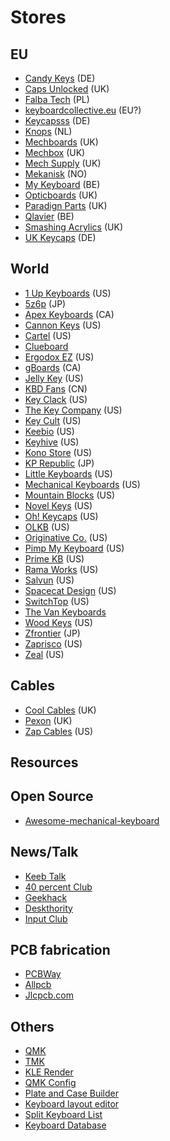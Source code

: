 # Stores

## EU

- [Candy Keys](https://candykeys.com/) (DE)
- [Caps Unlocked](https://caps-unlocked.com) (UK)
- [Falba Tech](https://falba.tech) (PL)
- [keyboardcollective.eu](https://keyboardcollective.eu) (EU?)
- [Keycapsss](https://keycapsss.com/) (DE)
- [Knops](http://knops.io) (NL)
- [Mechboards](https://mechboards.co.uk) (UK)
- [Mechbox](https://mechbox.co.uk/) (UK)
- [Mech Supply](http://www.mechsupply.co.uk) (UK)
- [Mekanisk](https://mekanisk.co) (NO)
- [My Keyboard](https://mykeyboard.eu) (BE)
- [Opticboards](https://opticboards.co.uk/) (UK)
- [Paradign Parts](https://paradigm.parts/) (UK)
- [Qlavier](https://www.qlavier.com/) (BE)
- [Smashing Acrylics](https://smashingacrylics.co.uk/) (UK)
- [UK Keycaps](http://www.ukkeycaps.co.uk) (DE)

## World

- [1 Up Keyboards](https://www.1upkeyboards.com) (US)
- [5z6p](https://5z6p.com) (JP)
- [Apex Keyboards](https://www.apexkeyboards.ca) (CA)
- [Cannon Keys](https://cannonkeys.com) (US)
- [Cartel](https://cartel.ltd) (US)
- [Clueboard](https://clueboard.co)
- [Ergodox EZ](https://ergodox-ez.com) (US)
- [gBoards](https://www.gboards.ca)  (CA)
- [Jelly Key](https://www.jellykey.com) (US)
- [KBD Fans](https://kbdfans.cn) (CN)
- [Key Clack](https://www.keyclack.com) (US)
- [The Key Company](https://thekey.company) (US)
- [Key Cult](https://keycult.io/) (US)
- [Keebio](https://keeb.io) (US)
- [Keyhive](https://keyhive.xyz) (US)
- [Kono Store](https://kono.store) (US)
- [KP Republic](https://kprepublic.com) (JP)
- [Little Keyboards](https://www.littlekeyboards.com) (US)
- [Mechanical Keyboards](https://mechanicalkeyboards.com) (US)
- [Mountain Blocks](https://mountainblocks.com) (US)
- [Novel Keys](https://novelkeys.xyz) (US)
- [Oh! Keycaps](https://ohkeycaps.com) (US)
- [OLKB](https://olkb.com) (US)
- [Originative Co.](https://www.originativeco.com) (US)
- [Pimp My Keyboard](https://pimpmykeyboard.com) (US)
- [Prime KB](https://www.primekb.com) (US)
- [Rama Works](https://rama.works) (US)
- [Salvun](https://www.salvun.com) (US)
- [Spacecat Design](https://spacecat.design) (US)
- [SwitchTop](https://www.switchtop.com) (US)
- [The Van Keyboards](https://thevankeyboards.com)
- [Wood Keys](https://woodkeys.click) (US)
- [Zfrontier](https://en.zfrontier.com) (JP)
- [Zaprisco](https://zaprisco.com) (US)
- [Zeal](https://zealpc.net) (US)


## Cables

- [Cool Cables](https://www.coolcable.co.uk/gb) (UK)
- [Pexon](https://pexonpcs.co.uk) (UK)
- [Zap Cables](https://zapcables.com) (US)

## Resources

## Open Source

- [Awesome-mechanical-keyboard](https://github.com/BenRoe/awesome-mechanical-keyboard)

## News/Talk

- [Keeb Talk](https://www.keebtalk.com/)
- [40 percent Club](http://www.40percent.club/)
- [Geekhack](https://geekhack.org/)
- [Deskthority](https://deskthority.net)
- [Input Club](https://input.club/)

## PCB fabrication
- [PCBWay](https://www.pcbway.com/)
- [Allpcb](https://www.allpcb.com/)
- [Jlcpcb.com](https://www.jlcpcb.com/)
	
## Others

- [QMK](https://qmk.fm/)
- [TMK](https://github.com/tmk/tmk_keyboard)
- [KLE Render](https://kle-render.herokuapp.com/)
- [QMK Config](https://config.qmk.fm)
- [Plate and Case Builder](http://builder.swillkb.com/)
- [Keyboard layout editor](http://www.keyboard-layout-editor.com)
- [Split Keyboard List](docs.google.com/spreadsheets/d/19-rTWbp8SCKdZFByPZu3RT8NSF8vVddDe8WL6R6b1qQ/edit#gid=0:)
- [Keyboard Database](https://www.kbddb.com/)
